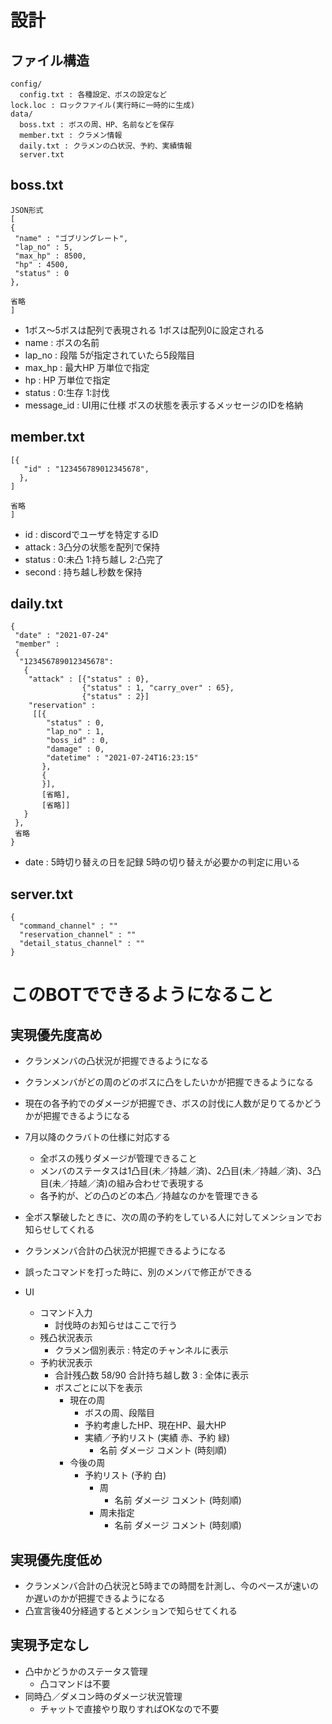 # 設計

## ファイル構造 

~~~
config/
  config.txt : 各種設定、ボスの設定など  
lock.loc : ロックファイル(実行時に一時的に生成)  
data/  
  boss.txt : ボスの周、HP、名前などを保存  
  member.txt : クラメン情報  
  daily.txt : クラメンの凸状況、予約、実績情報
  server.txt
~~~

## boss.txt

~~~
JSON形式
[
{
 "name" : "ゴブリングレート",
 "lap_no" : 5,
 "max_hp" : 8500,
 "hp" : 4500,
 "status" : 0
},

省略
]
~~~
 * 1ボス～5ボスは配列で表現される 1ボスは配列0に設定される
 * name : ボスの名前 
 * lap_no : 段階 5が指定されていたら5段階目 
 * max_hp : 最大HP 万単位で指定 
 * hp : HP 万単位で指定
 * status : 0:生存 1:討伐
 * message_id : UI用に仕様 ボスの状態を表示するメッセージのIDを格納

## member.txt

~~~
[{
   "id" : "123456789012345678",
  },
]

省略
]
~~~

 * id : discordでユーザを特定するID  
 * attack : 3凸分の状態を配列で保持  
 * status : 0:未凸 1:持ち越し 2:凸完了  
 * second : 持ち越し秒数を保持  

## daily.txt
~~~
{
 "date" : "2021-07-24"
 "member" :
 {
  "123456789012345678":
   {
    "attack" : [{"status" : 0},
                {"status" : 1, "carry_over" : 65},
                {"status" : 2}]
    "reservation" :
     [[{
        "status" : 0,
        "lap_no" : 1,
        "boss_id" : 0,
        "damage" : 0,
        "datetime" : "2021-07-24T16:23:15"
       },
       {
       }],
       [省略],
       [省略]]
   }
 },
 省略
}
~~~

 * date : 5時切り替えの日を記録 5時の切り替えが必要かの判定に用いる

## server.txt
~~~
{
  "command_channel" : ""
  "reservation_channel" : ""
  "detail_status_channel" : ""
}
~~~

# このBOTでできるようになること
## 実現優先度高め
 * クランメンバの凸状況が把握できるようになる
 * クランメンバがどの周のどのボスに凸をしたいかが把握できるようになる
 * 現在の各予約でのダメージが把握でき、ボスの討伐に人数が足りてるかどうかが把握できるようになる
 * 7月以降のクラバトの仕様に対応する
   * 全ボスの残りダメージが管理できること
   * メンバのステータスは1凸目(未／持越／済)、2凸目(未／持越／済)、3凸目(未／持越／済)の組み合わせで表現する
   * 各予約が、どの凸のどの本凸／持越なのかを管理できる
 * 全ボス撃破したときに、次の周の予約をしている人に対してメンションでお知らせしてくれる
 * クランメンバ合計の凸状況が把握できるようになる
 * 誤ったコマンドを打った時に、別のメンバで修正ができる

 * UI
   * コマンド入力
     * 討伐時のお知らせはここで行う 
   * 残凸状況表示 
     * クラメン個別表示 : 特定のチャンネルに表示 
   * 予約状況表示
     * 合計残凸数 58/90 合計持ち越し数 3 : 全体に表示
     * ボスごとに以下を表示
       * 現在の周
         * ボスの周、段階目
         * 予約考慮したHP、現在HP、最大HP
         * 実績／予約リスト (実績 赤、予約 緑) 
           * 名前 ダメージ コメント (時刻順)
       * 今後の周
         * 予約リスト (予約 白) 
           * 周
             * 名前 ダメージ コメント (時刻順)
           * 周未指定
             * 名前 ダメージ コメント (時刻順)

## 実現優先度低め
 * クランメンバ合計の凸状況と5時までの時間を計測し、今のペースが速いのか遅いのかが把握できるようになる
 * 凸宣言後40分経過するとメンションで知らせてくれる
## 実現予定なし
 * 凸中かどうかのステータス管理
   * 凸コマンドは不要
 * 同時凸／ダメコン時のダメージ状況管理
   * チャットで直接やり取りすればOKなので不要


